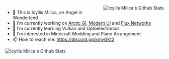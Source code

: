 <img src="https://github-readme-stats.vercel.app/api/top-langs/?username=BloCamLimb" align="right" alt="Icyllis Milica's Github Stats" />

- 👋 This is Icyllis Milica, an Angel in Wonderland
- 🔭 I’m currently working on [Arctic GI](https://github.com/BloCamLimb/ArcticGI), [Modern UI](https://github.com/BloCamLimb/ModernUI) and [Flux Networks](https://github.com/SonarSonic/Flux-Networks)
- 🌱 I’m currently learning Vulkan and Optoelectronics
- 👀 I’m interested in Minecraft Modding and Piano Arrangement
- 📫 How to reach me: https://discord.gg/kmyGKt2

<img src="https://github-readme-stats.vercel.app/api?username=BloCamLimb&show_icons=true" align="left" alt="Icyllis Milica's Github Stats" />
